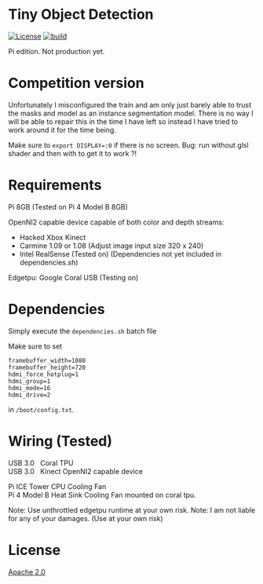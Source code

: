 # Tiny Object Detection
[![License](https://img.shields.io/badge/License-Apache_2.0-blue.svg)](https://opensource.org/licenses/Apache-2.0)
[![build](https://github.com/littleTitan/tiny-object-detection/actions/workflows/rust.yml/badge.svg)](https://github.com/littleTitan/tiny-object-detection/actions/workflows/rust.yml)

Pi edition. Not production yet.

# Competition version
Unfortunately I misconfigured the train and am only just barely able to trust the masks and model as an instance segmentation model. There is no way I will be able to repair this in the time I have left so instead I have tried to work around it for the time being.

Make sure to `export DISPLAY=:0` if there is no screen.
Bug: run without glsl shader and then with to get it to work ?!

# Requirements
Pi 8GB (Tested on Pi 4 Model B 8GB)

OpenNI2 capable device capable of both color and depth streams:
 + Hacked Xbox Kinect
 + Carmine 1.09 or 1.08 (Adjust image input size 320 x 240)
 + Intel RealSense (Tested on) (Dependencies not yet included in dependencies.sh)

Edgetpu: Google Coral USB (Testing on)

# Dependencies
Simply execute the `dependencies.sh` batch file

Make sure to set
```
framebuffer_width=1080
framebuffer_height=720
hdmi_force_hotplug=1
hdmi_group=1
hdmi_mode=16
hdmi_drive=2
```
in `/boot/config.txt`.

# Wiring (Tested)
USB 3.0 &nbsp; Coral TPU <br/>
USB 3.0 &nbsp; Kinect OpenNI2 capable device

Pi ICE Tower CPU Cooling Fan <br/>
Pi 4 Model B Heat Sink Cooling Fan mounted on coral tpu. 

Note: Use unthrottled edgetpu runtime at your own risk.
Note: I am not liable for any of your damages. (Use at your own risk)

# License
[Apache 2.0](LICENSE.md)
